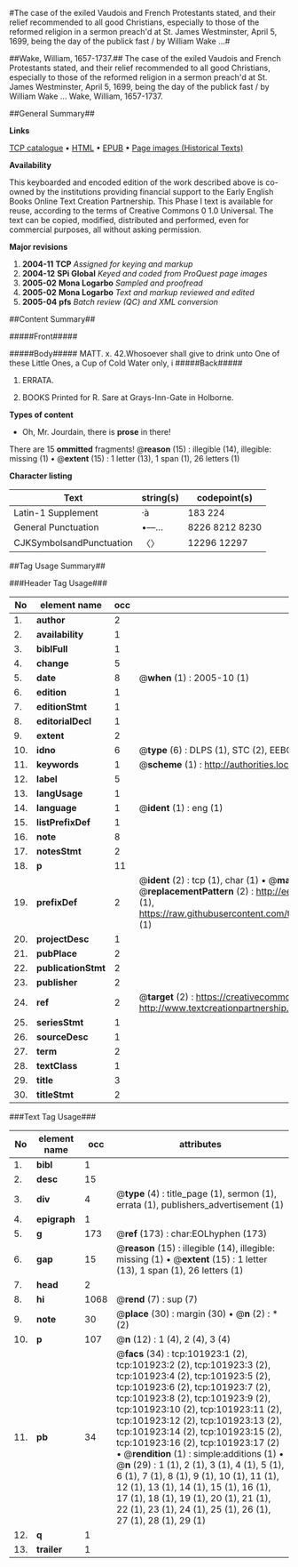 #The case of the exiled Vaudois and French Protestants stated, and their relief recommended to all good Christians, especially to those of the reformed religion in a sermon preach'd at St. James Westminster, April 5, 1699, being the day of the publick fast / by William Wake ...#

##Wake, William, 1657-1737.##
The case of the exiled Vaudois and French Protestants stated, and their relief recommended to all good Christians, especially to those of the reformed religion in a sermon preach'd at St. James Westminster, April 5, 1699, being the day of the publick fast / by William Wake ...
Wake, William, 1657-1737.

##General Summary##

**Links**

[TCP catalogue](http://www.ota.ox.ac.uk/tcp/)  • 
[HTML](http://tei.it.ox.ac.uk/tcp/Texts-HTML/free/A66/A66124.html)  • 
[EPUB](http://tei.it.ox.ac.uk/tcp/Texts-EPUB/free/A66/A66124.epub) • 
[Page images (Historical Texts)](https://data.historicaltexts.jisc.ac.uk/view?pubId=eebo-13799283e&pageId=eebo-13799283e-101923-1)

**Availability**

This keyboarded and encoded edition of the
	       work described above is co-owned by the institutions
	       providing financial support to the Early English Books
	       Online Text Creation Partnership. This Phase I text is
	       available for reuse, according to the terms of Creative
	       Commons 0 1.0 Universal. The text can be copied,
	       modified, distributed and performed, even for
	       commercial purposes, all without asking permission.

**Major revisions**

1. __2004-11__ __TCP__ *Assigned for keying and markup*
1. __2004-12__ __SPi Global__ *Keyed and coded from ProQuest page images*
1. __2005-02__ __Mona Logarbo__ *Sampled and proofread*
1. __2005-02__ __Mona Logarbo__ *Text and markup reviewed and edited*
1. __2005-04__ __pfs__ *Batch review (QC) and XML conversion*

##Content Summary##

#####Front#####

#####Body#####
MATT. x. 42.Whosoever shall give to drink unto One of these Little Ones, a Cup of Cold Water only, i
#####Back#####

1. ERRATA.

1. BOOKS Printed for R. Sare at Grays-Inn-Gate in Holborne.

**Types of content**

  * Oh, Mr. Jourdain, there is **prose** in there!

There are 15 **ommitted** fragments! 
 @__reason__ (15) : illegible (14), illegible: missing (1)  •  @__extent__ (15) : 1 letter (13), 1 span (1), 26 letters (1)

**Character listing**


|Text|string(s)|codepoint(s)|
|---|---|---|
|Latin-1 Supplement|·à|183 224|
|General Punctuation|•—…|8226 8212 8230|
|CJKSymbolsandPunctuation|〈〉|12296 12297|

##Tag Usage Summary##

###Header Tag Usage###

|No|element name|occ|attributes|
|---|---|---|---|
|1.|__author__|2||
|2.|__availability__|1||
|3.|__biblFull__|1||
|4.|__change__|5||
|5.|__date__|8| @__when__ (1) : 2005-10 (1)|
|6.|__edition__|1||
|7.|__editionStmt__|1||
|8.|__editorialDecl__|1||
|9.|__extent__|2||
|10.|__idno__|6| @__type__ (6) : DLPS (1), STC (2), EEBO-CITATION (1), OCLC (1), VID (1)|
|11.|__keywords__|1| @__scheme__ (1) : http://authorities.loc.gov/ (1)|
|12.|__label__|5||
|13.|__langUsage__|1||
|14.|__language__|1| @__ident__ (1) : eng (1)|
|15.|__listPrefixDef__|1||
|16.|__note__|8||
|17.|__notesStmt__|2||
|18.|__p__|11||
|19.|__prefixDef__|2| @__ident__ (2) : tcp (1), char (1)  •  @__matchPattern__ (2) : ([0-9\-]+):([0-9IVX]+) (1), (.+) (1)  •  @__replacementPattern__ (2) : http://eebo.chadwyck.com/downloadtiff?vid=$1&page=$2 (1), https://raw.githubusercontent.com/textcreationpartnership/Texts/master/tcpchars.xml#$1 (1)|
|20.|__projectDesc__|1||
|21.|__pubPlace__|2||
|22.|__publicationStmt__|2||
|23.|__publisher__|2||
|24.|__ref__|2| @__target__ (2) : https://creativecommons.org/publicdomain/zero/1.0/ (1), http://www.textcreationpartnership.org/docs/. (1)|
|25.|__seriesStmt__|1||
|26.|__sourceDesc__|1||
|27.|__term__|2||
|28.|__textClass__|1||
|29.|__title__|3||
|30.|__titleStmt__|2||


###Text Tag Usage###

|No|element name|occ|attributes|
|---|---|---|---|
|1.|__bibl__|1||
|2.|__desc__|15||
|3.|__div__|4| @__type__ (4) : title_page (1), sermon (1), errata (1), publishers_advertisement (1)|
|4.|__epigraph__|1||
|5.|__g__|173| @__ref__ (173) : char:EOLhyphen (173)|
|6.|__gap__|15| @__reason__ (15) : illegible (14), illegible: missing (1)  •  @__extent__ (15) : 1 letter (13), 1 span (1), 26 letters (1)|
|7.|__head__|2||
|8.|__hi__|1068| @__rend__ (7) : sup (7)|
|9.|__note__|30| @__place__ (30) : margin (30)  •  @__n__ (2) : * (2)|
|10.|__p__|107| @__n__ (12) : 1 (4), 2 (4), 3 (4)|
|11.|__pb__|34| @__facs__ (34) : tcp:101923:1 (2), tcp:101923:2 (2), tcp:101923:3 (2), tcp:101923:4 (2), tcp:101923:5 (2), tcp:101923:6 (2), tcp:101923:7 (2), tcp:101923:8 (2), tcp:101923:9 (2), tcp:101923:10 (2), tcp:101923:11 (2), tcp:101923:12 (2), tcp:101923:13 (2), tcp:101923:14 (2), tcp:101923:15 (2), tcp:101923:16 (2), tcp:101923:17 (2)  •  @__rendition__ (1) : simple:additions (1)  •  @__n__ (29) : 1 (1), 2 (1), 3 (1), 4 (1), 5 (1), 6 (1), 7 (1), 8 (1), 9 (1), 10 (1), 11 (1), 12 (1), 13 (1), 14 (1), 15 (1), 16 (1), 17 (1), 18 (1), 19 (1), 20 (1), 21 (1), 22 (1), 23 (1), 24 (1), 25 (1), 26 (1), 27 (1), 28 (1), 29 (1)|
|12.|__q__|1||
|13.|__trailer__|1||

